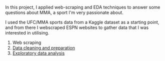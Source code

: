 In this project, I applied web-scraping and EDA techniques to answer some questions about MMA, a sport I'm very passionate about.  

I used the UFC/MMA sports data from a Kaggle dataset as a starting point, and from there I webscraped ESPN websites to gather data that I was interested in utilising. 

1. Web scraping
2. [Data cleaning and preparation](cleaning-preparation%20-%20mma_sport_analytics.ipynb)
3. [Exploratory data analysis](EDA%20-%20mma_sport_analytics.ipynb)
